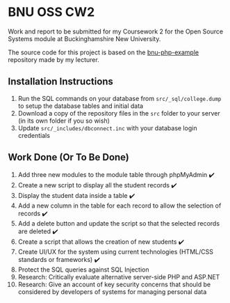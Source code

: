 # BNU OSS CW2

Work and report to be submitted for my Coursework 2 for the Open Source Systems module at Buckinghamshire New University.

The source code for this project is based on the [bnu-php-example](https://github.com/iamjonjackson/bnu-php-example) repository made by my lecturer.

## Installation Instructions

1. Run the SQL commands on your database from `src/_sql/college.dump` to setup the database tables and initial data
2. Download a copy of the repository files in the `src` folder to your server (in its own folder if you so wish)
3. Update `src/_includes/dbconnect.inc` with your database login credentials

## Work Done (Or To Be Done)

1. Add three new modules to the module table through phpMyAdmin :heavy_check_mark:
2. Create a new script to display all the student records :heavy_check_mark:
3. Display the student data inside a table :heavy_check_mark:
4. Add a new column in the table for each record to allow the selection of records :heavy_check_mark:
5. Add a delete button and update the script so that the selected records are deleted :heavy_check_mark:
6. Create a script that allows the creation of new students :heavy_check_mark:
7. Create UI/UX for the system using current technologies (HTML/CSS standards or frameworks) :heavy_check_mark:
8. Protect the SQL queries against SQL Injection
9. Research: Critically evaluate alternative server-side PHP and ASP.NET
10. Research: Give an account of key security concerns that should be considered by developers of systems for managing personal data
